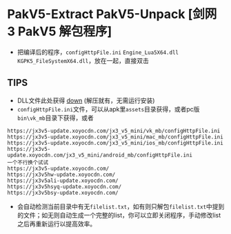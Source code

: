 # PakV5-Extract PakV5-Unpack [剑网3 PakV5 解包程序]


- 把编译后的程序，`configHttpFile.ini` `Engine_Lua5X64.dll` `KGPK5_FileSystemX64.dll`，放在一起，直接双击

## TIPS

- DLL文件此处获得 [down](https://jx3hwcomm.xoyocdn.com/other/SceneEditor/SeasunDownloaderV2.1.zip) (解压就有，无需运行安装)
- `configHttpFile.ini`文件，可以从apk里`assets`目录获得，或者pc版`bin\vk_mb`目录下获得，或者 
```
https://jx3v5-update.xoyocdn.com/jx3_v5_mini/vk_mb/configHttpFile.ini
https://jx3v5-update.xoyocdn.com/jx3_v5_mini/mac_mb/configHttpFile.ini
https://jx3v5-update.xoyocdn.com/jx3_v5_mini/ios_mb/configHttpFile.ini
https://jx3v5-update.xoyocdn.com/jx3_v5_mini/android_mb/configHttpFile.ini
一个不行换个试试
https://jx3v5-update.xoyocdn.com/
https://jx3v5hw-update.xoyocdn.com/
https://jx3v5ali-update.xoyocdn.com/
https://jx3v5hsyq-update.xoyocdn.com/
https://jx3v5bsy-update.xoyocdn.com/
```

- 会自动检测当前目录中有无`filelist.txt`，如有则只解包`filelist.txt`中提到的文件；如无则自动生成一个完整的list，你可以立即关闭程序，手动修改list之后再重新运行以提高效率。
